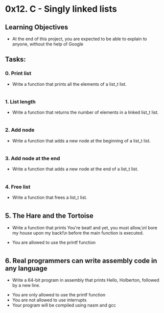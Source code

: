 # 0x12. C - Singly linked lists

## Learning Objectives
- At the end of this project, you are expected to be able to explain to anyone, without the help of Google

## Tasks:

### 0. Print list
- Write a function that prints all the elements of a list_t list.

#
### 1. List length
- Write a function that returns the number of elements in a linked list_t list.

#
### 2. Add node
- Write a function that adds a new node at the beginning of a list_t list.

#
### 3. Add node at the end
- Write a function that adds a new node at the end of a list_t list.

#
### 4. Free list
- Write a function that frees a list_t list.

#
## 5. The Hare and the Tortoise
- Write a function that prints You're beat! and yet, you must allow,\nI bore my house upon my back!\n before the main function is executed.
+ You are allowed to use the printf function

#
## 6. Real programmers can write assembly code in any language
- Write a 64-bit program in assembly that prints Hello, Holberton, followed by a new line.
+ You are only allowed to use the printf function
+ You are not allowed to use interrupts
+ Your program will be compiled using nasm and gcc
